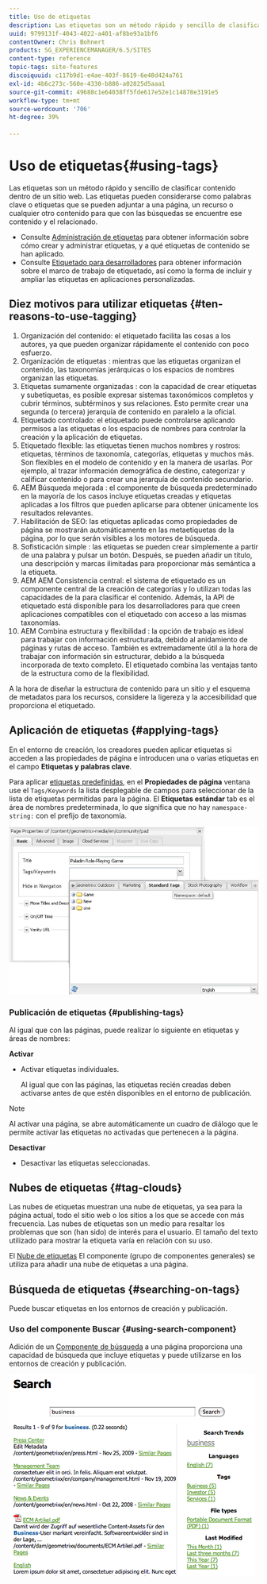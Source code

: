 ```yaml
---
title: Uso de etiquetas
description: Las etiquetas son un método rápido y sencillo de clasificar contenido dentro de un sitio web. Las etiquetas pueden considerarse como palabras clave o etiquetas que se pueden adjuntar a una página, un recurso o cualquier otro contenido para que con las búsquedas se encuentre ese contenido y el relacionado.
uuid: 9799131f-4043-4022-a401-af8be93a1bf6
contentOwner: Chris Bohnert
products: SG_EXPERIENCEMANAGER/6.5/SITES
content-type: reference
topic-tags: site-features
discoiquuid: c117b9d1-e4ae-403f-8619-6e48d424a761
exl-id: 4b6c273c-560e-4330-b886-a02825d5aaa1
source-git-commit: 49688c1e64038ff5fde617e52e1c14878e3191e5
workflow-type: tm+mt
source-wordcount: '706'
ht-degree: 39%

---
```


# Uso de etiquetas{#using-tags}

Las etiquetas son un método rápido y sencillo de clasificar contenido dentro de un sitio web. Las etiquetas pueden considerarse como palabras clave o etiquetas que se pueden adjuntar a una página, un recurso o cualquier otro contenido para que con las búsquedas se encuentre ese contenido y el relacionado.

* Consulte [Administración de etiquetas](/help/sites-administering/tags.md) para obtener información sobre cómo crear y administrar etiquetas, y a qué etiquetas de contenido se han aplicado.
* Consulte [Etiquetado para desarrolladores](/help/sites-developing/tags.md) para obtener información sobre el marco de trabajo de etiquetado, así como la forma de incluir y ampliar las etiquetas en aplicaciones personalizadas.

## Diez motivos para utilizar etiquetas {#ten-reasons-to-use-tagging}

1. Organización del contenido: el etiquetado facilita las cosas a los autores, ya que pueden organizar rápidamente el contenido con poco esfuerzo.
1. Organización de etiquetas : mientras que las etiquetas organizan el contenido, las taxonomías jerárquicas o los espacios de nombres organizan las etiquetas.
1. Etiquetas sumamente organizadas : con la capacidad de crear etiquetas y subetiquetas, es posible expresar sistemas taxonómicos completos y cubrir términos, subtérminos y sus relaciones. Esto permite crear una segunda (o tercera) jerarquía de contenido en paralelo a la oficial.
1. Etiquetado controlado: el etiquetado puede controlarse aplicando permisos a las etiquetas o los espacios de nombres para controlar la creación y la aplicación de etiquetas.
1. Etiquetado flexible: las etiquetas tienen muchos nombres y rostros: etiquetas, términos de taxonomía, categorías, etiquetas y muchos más. Son flexibles en el modelo de contenido y en la manera de usarlas. Por ejemplo, al trazar información demográfica de destino, categorizar y calificar contenido o para crear una jerarquía de contenido secundario.
1. AEM Búsqueda mejorada : el componente de búsqueda predeterminado en la mayoría de los casos incluye etiquetas creadas y etiquetas aplicadas a los filtros que pueden aplicarse para obtener únicamente los resultados relevantes.
1. Habilitación de SEO: las etiquetas aplicadas como propiedades de página se mostrarán automáticamente en las metaetiquetas de la página, por lo que serán visibles a los motores de búsqueda.
1. Sofisticación simple : las etiquetas se pueden crear simplemente a partir de una palabra y pulsar un botón. Después, se pueden añadir un título, una descripción y marcas ilimitadas para proporcionar más semántica a la etiqueta.
1. AEM AEM Consistencia central: el sistema de etiquetado es un componente central de la creación de categorías y lo utilizan todas las capacidades de la para clasificar el contenido. Además, la API de etiquetado está disponible para los desarrolladores para que creen aplicaciones compatibles con el etiquetado con acceso a las mismas taxonomías.
1. AEM Combina estructura y flexibilidad : la opción de trabajo es ideal para trabajar con información estructurada, debido al anidamiento de páginas y rutas de acceso. También es extremadamente útil a la hora de trabajar con información sin estructurar, debido a la búsqueda incorporada de texto completo. El etiquetado combina las ventajas tanto de la estructura como de la flexibilidad.

A la hora de diseñar la estructura de contenido para un sitio y el esquema de metadatos para los recursos, considere la ligereza y la accesibilidad que proporciona el etiquetado.

## Aplicación de etiquetas   {#applying-tags}

En el entorno de creación, los creadores pueden aplicar etiquetas si acceden a las propiedades de página e introducen una o varias etiquetas en el campo **Etiquetas y palabras clave**.

Para aplicar [etiquetas predefinidas](/help/sites-administering/tags.md), en el **Propiedades de página** ventana use el `Tags/Keywords` la lista desplegable de campos para seleccionar de la lista de etiquetas permitidas para la página. El **Etiquetas estándar** tab es el área de nombres predeterminada, lo que significa que no hay `namespace-string:` con el prefijo de taxonomía.

![chlimage_1-2](assets/chlimage_1-2a.png)

### Publicación de etiquetas {#publishing-tags}

Al igual que con las páginas, puede realizar lo siguiente en etiquetas y áreas de nombres:

**Activar**

* Activar etiquetas individuales.

  Al igual que con las páginas, las etiquetas recién creadas deben activarse antes de que estén disponibles en el entorno de publicación.

>[!NOTE]
>
>Al activar una página, se abre automáticamente un cuadro de diálogo que le permite activar las etiquetas no activadas que pertenecen a la página.

**Desactivar**

* Desactivar las etiquetas seleccionadas.

## Nubes de etiquetas {#tag-clouds}

Las nubes de etiquetas muestran una nube de etiquetas, ya sea para la página actual, todo el sitio web o los sitios a los que se accede con más frecuencia. Las nubes de etiquetas son un medio para resaltar los problemas que son (han sido) de interés para el usuario. El tamaño del texto utilizado para mostrar la etiqueta varía en relación con su uso.

El [Nube de etiquetas](/help/sites-classic-ui-authoring/classic-page-author-edit-mode.md#tag-cloud) El componente (grupo de componentes generales) se utiliza para añadir una nube de etiquetas a una página.

## Búsqueda de etiquetas {#searching-on-tags}

Puede buscar etiquetas en los entornos de creación y publicación.

### Uso del componente Buscar {#using-search-component}

Adición de un [Componente de búsqueda](/help/sites-classic-ui-authoring/classic-page-author-edit-mode.md#search) a una página proporciona una capacidad de búsqueda que incluye etiquetas y puede utilizarse en los entornos de creación y publicación.

![chlimage_1-3](assets/chlimage_1-3a.png)

